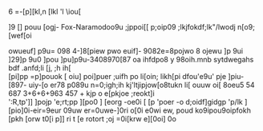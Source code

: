 6
=-[p][kl,n
[lkl
'l
\iou[

]9 [] 
pouu [ogj-
Fox-Naramodoo9u
;jppoi[[
p;oip09
;lkjfokdf;lk\"/lwodj n[o9;
[wef[oi

owueuf]
p9u= 098 4-]8\[piew
pwo euif]- 9082e=8pojwo 8 
ojewu ]p  9ui   ]29]p 9u0
]pou ]pu]p9u-3408970[87
oa ihfdpo8 y 98oih.mnb sytdwegahs bdf
.anfd;li  [j, ;h ih[\
[pi]pp
=p]pouok [
 oiu] poi]puer ;uifh
 po  li[oin;
 likh[pi dfou'e9u' pje
  ]piu-[897- uiy-[o er78
	p089u n=0;igh;ih
	kj'ltjipjow[o8tukn 
	li[ ouuw oi[ 8oeu5
	54
	687
	3+6+6+963
	457
	+
	kjp o
	e[pkjoe
	\;reokt]i  
	':R,tp']]
	]pojp	'e;rt;pp
	][po0	]
	[eorg
	-oe0i
	[
	[p
	'poer
	-o
	d;oidf]gidgp
	'p/lk
	][pio]0i-eir=9eur 09uw er=0uwe-]0ri
	o[0i e0wi ew,   poud
ko9ipou9oipfokh
[pkh
[orw
t0[i
p]] ri t
[e
rotort
;oj
=0i[krw
e][0oi]
	0o
